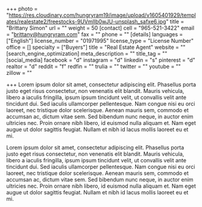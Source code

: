+++
photo = "https://res.cloudinary.com/hungryram19/image/upload/v1605401929/templates/realestate2/freestocks-9UVmlIb0wJU-unsplash_safxe6.jpg"
title = "Brittany Simon"
url = ""
weight = 50
[contact]
cell = "965-521-3422"
email = "brittany@hungryram.com"
fax = ""
phone = ""
[details]
languages = ["English"]
license_number = "01971995"
license_type = "License Number"
office = []
specialty = ["Buyers"]
title = "Real Estate Agent"
website = ""
[search_engine_optimization]
meta_description = ""
title_tag = ""
[social_media]
facebook = "d"
instagram = "d"
linkedin = "s"
pinterest = "d"
realtor = "d"
reddit = "f"
redfin = ""
trulia = ""
twitter = ""
youtube = ""
zillow = ""

+++
Lorem ipsum dolor sit amet, consectetur adipiscing elit. Phasellus porta justo eget risus consectetur, non venenatis elit blandit. Mauris vehicula, libero a iaculis fringilla, ipsum ipsum tincidunt velit, ut convallis velit ante tincidunt dui. Sed iaculis ullamcorper pellentesque. Nam congue nisi eu orci laoreet, nec tristique dolor scelerisque. Aenean mauris sem, commodo et accumsan ac, dictum vitae sem. Sed bibendum nunc neque, in auctor enim ultricies nec. Proin ornare nibh libero, id euismod nulla aliquam et. Nam eget augue ut dolor sagittis feugiat. Nullam et nibh id lacus mollis laoreet eu et mi.

  
Lorem ipsum dolor sit amet, consectetur adipiscing elit. Phasellus porta justo eget risus consectetur, non venenatis elit blandit. Mauris vehicula, libero a iaculis fringilla, ipsum ipsum tincidunt velit, ut convallis velit ante tincidunt dui. Sed iaculis ullamcorper pellentesque. Nam congue nisi eu orci laoreet, nec tristique dolor scelerisque. Aenean mauris sem, commodo et accumsan ac, dictum vitae sem. Sed bibendum nunc neque, in auctor enim ultricies nec. Proin ornare nibh libero, id euismod nulla aliquam et. Nam eget augue ut dolor sagittis feugiat. Nullam et nibh id lacus mollis laoreet eu et mi.